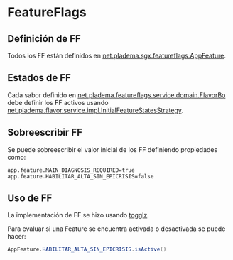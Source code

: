 # FeatureFlags

## Definición de FF

Todos los FF están definidos en [net.pladema.sgx.featureflags.AppFeature](../hospital-api/src/main/java/net/pladema/sgx/featureflags/AppFeature.java).

## Estados de FF

Cada sabor definido en [net.pladema.featureflags.service.domain.FlavorBo](../hospital-api/src/main/java/net/pladema/featureflags/service/domain/FlavorBo.java) debe definir los FF activos usando [net.pladema.flavor.service.impl.InitialFeatureStatesStrategy](../hospital-api/src/main/java/net/pladema/flavor/service/impl/InitialFeatureStatesStrategy.java).

## Sobreescribir FF
 
Se puede sobreescribir el valor inicial de los FF definiendo propiedades como:

```properties
app.feature.MAIN_DIAGNOSIS_REQUIRED=true
app.feature.HABILITAR_ALTA_SIN_EPICRISIS=false 
```

## Uso de FF

La implementación de FF se hizo usando [togglz](https://www.togglz.org/).

Para evaluar si una Feature se encuentra activada o desactivada se puede hacer:

```java
AppFeature.HABILITAR_ALTA_SIN_EPICRISIS.isActive()
```